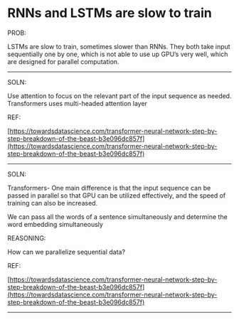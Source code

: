# RNNs and LSTMs are slow to train

PROB:

LSTMs are slow to train, sometimes slower than RNNs. They both take input sequentially one by one, which is not able to use up GPU’s very well, which are designed for parallel computation.

---

SOLN:

Use attention to focus on the relevant part of the input sequence as needed.
Transformers uses multi-headed attention layer

REF:

[https://towardsdatascience.com/transformer-neural-network-step-by-step-breakdown-of-the-beast-b3e096dc857f](https://towardsdatascience.com/transformer-neural-network-step-by-step-breakdown-of-the-beast-b3e096dc857f)

---

SOLN:

Transformers- One main difference is that the input sequence can be passed in parallel so that GPU can be utilized effectively, and the speed of training can also be increased.

We can pass all the words of a sentence simultaneously and determine the word embedding simultaneously

REASONING: 

How can we parallelize sequential data?

REF:

[https://towardsdatascience.com/transformer-neural-network-step-by-step-breakdown-of-the-beast-b3e096dc857f](https://towardsdatascience.com/transformer-neural-network-step-by-step-breakdown-of-the-beast-b3e096dc857f)

---